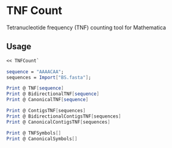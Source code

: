# TNF Count

Tetranucleotide frequency (TNF) counting tool for Mathematica

## Usage

```mathematica
<< TNFCount`

sequence = "AAAACAA";
sequences = Import["BS.fasta"];

Print @ TNF[sequence]
Print @ BidirectionalTNF[sequence]
Print @ CanonicalTNF[sequence]

Print @ ContigsTNF[sequences]
Print @ BidirectionalContigsTNF[sequences]
Print @ CanonicalContigsTNF[sequences]

Print @ TNFSymbols[]
Print @ CanonicalSymbols[]
```
